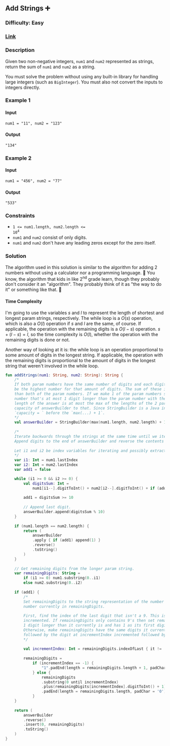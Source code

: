 ## Add Strings :heavy_plus_sign:
### Difficulty: Easy
### [Link](https://leetcode.com/problems/add-strings/)

### Description

Given two non-negative integers, `num1` and `num2` represented as strings, return the sum of `num1` and `num2` as a string.

You must solve the problem without using any built-in library for handling large integers (such as `BigInteger`). You must also not convert the inputs to integers directly.

### Example 1

#### Input
`num1 = "11", num2 = "123"`

#### Output
`"134"`

### Example 2

#### Input
`num1 = "456", num2 = "77"`

#### Output
`"533"`

### Constraints

- <code>1 <= num1.length, num2.length <= 10<sup>4</sup></code>
- `num1` and `num2` consist of only digits.
- `num1` and `num2` don't have any leading zeros except for the zero itself.

### Solution

The algorithm used in this solution is similar to the algorithm for adding 2 numbers without using a calculator nor a programming language. :slightly_smiling_face: You know, the algorithm that kids in like 2<sup>nd</sup> grade learn, though they probably don't consider it an "algorithm". They probably think of it as "the way to do it" or something like that. :slightly_smiling_face:

#### Time Complexity

I'm going to use the variables $s$ and $l$ to represent the length of shortest and longest param strings, respectively. The while loop is a $O(s)$ operation, which is also a $O(l)$ operation if $s$ and $l$ are the same, of course. If applicable, the operation with the remaining digits is a $O(l - s)$ operation. $s + (l - s) = l$, so the time complexity is $O(l)$, whether the operation with the remaining digits is done or not.

Another way of looking at it is: the while loop is an operation proportional to some amount of digits in the longest string. If applicable, the operation with the remaining digits is proportional to the amount of digits in the longest string that weren't involved in the while loop.

```kotlin
fun addStrings(num1: String, num2: String): String {
    /*
    If both param numbers have the same number of digits and each digit is 9, then both numbers would
    be the highest number for that amount of digits. The sum of these is a number that's 1 digit longer
    than both of the param numbers. If we make 1 of the param numbers smaller, the sum of them is a
    number that's at most 1 digit longer than the param number with the most digits. As a result, the
    length of the answer is at most the max of the lengths of the 2 param numbers + 1, so set the
    capacity of answerBuilder to that. Since StringBuilder is a Java interop class, I can't write
    `capacity = ` before the `max(...) + 1`.
    */
    val answerBuilder = StringBuilder(max(num1.length, num2.length) + 1)
    
    /*
    Iterate backwards through the strings at the same time until we iterate through at least 1 of them.
    Append digits to the end of answerBuilder and reverse the contents when necessary.
    
    Let i1 and i2 be index variables for iterating and possibly extracting digits from 1 of the strings.
    */
    var i1: Int = num1.lastIndex
    var i2: Int = num2.lastIndex
    var add1 = false

    while (i1 >= 0 && i2 >= 0) {
        val digitsSum: Int =
            num1[i1--].digitToInt() + num2[i2--].digitToInt() + if (add1) 1 else 0
        
        add1 = digitsSum >= 10
        
        // Append last digit.
        answerBuilder.append(digitsSum % 10)
    }
    
    if (num1.length == num2.length) {
        return (
            answerBuilder
            .apply { if (add1) append(1) }
            .reverse()
            .toString()
        )
    }
    
    // Get remaining digits from the longer param string.
    var remainingDigits: String =
        if (i1 >= 0) num1.substring(0..i1)
        else num2.substring(0..i2)
    
    if (add1) {
        /*
        Set remainingDigits to the string representation of the number formed by incrementing the
        number currently in remainingDigits.
        
        First, find the index of the last digit that isn't a 9. This is a digit that needs to be
        incremented. If remainingDigits only contains 9's then set remainingDigits to a string that's
        1 digit longer than it currently is and has 1 as its first digit and 0's for the rest.
        Otherwise, make remainingDigits have the same digits it currently has before incrementIndex
        followed by the digit at incrementIndex incremented followed by 0's.
        */
        
        val incrementIndex: Int = remainingDigits.indexOfLast { it != '9' }
        
        remainingDigits =
            if (incrementIndex == -1) {
                "1".padEnd(length = remainingDigits.length + 1, padChar = '0')
            } else {
                remainingDigits
                .substring(0 until incrementIndex)
                .plus(remainingDigits[incrementIndex].digitToInt() + 1)
                .padEnd(length = remainingDigits.length, padChar = '0')
            }
    }
    
    return (
        answerBuilder
        .reverse()
        .insert(0, remainingDigits)
        .toString()
    )
}
```
